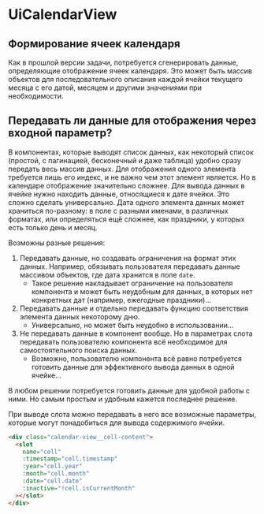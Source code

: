 # UiCalendarView

## Формирование ячеек календаря

Как в прошлой версии задачи, потребуется сгенерировать данные, определяющие отображение ячеек календаря. Это может быть массив объектов для последовательного описания каждой ячейки текущего месяца с его датой, месяцем и другими значениями при необходимости. 

## Передавать ли данные для отображения через входной параметр?

В компонентах, которые выводят список данных, как некоторый список (простой, с пагинацией, бесконечный и даже таблица) удобно сразу передать весь массив данных. Для отображения одного элемента требуется лишь его индекс, и не важно чем этот элемент является. Но в календаре отображение значительно сложнее. Для вывода данных в ячейке нужно находить данные, относящиеся к дате ячейки. Это сложно сделать универсально. Дата одного элемента данных может храниться по-разному: в поле с разными именами, в различных форматах, или определяться ещё сложнее, как праздники, у которых есть только день и месяц.

Возможны разные решения:
1. Передавать данные, но создавать ограничения на формат этих данных. Например, обязывать пользователя передавать данные массивом объектов, где дата хранится в поле `date`.
   - Такое решение накладывает ограничение на пользователя компонента и может быть неудобным для данных, в которых нет конкретных дат (например, ежегодные праздники)...
2. Передавать данные и отдельно передавать функцию соответствия элемента данных некоторому дню.  
   - Универсально, но может быть неудобно в использовании...
3. Не передавать данные в компонент вообще. Но в параметрах слота передавать пользователю компонента всё необходимое для самостоятельного поиска данных.
   - Возможно, пользователю компонента всё равно потребуется готовить данные для эффективного вывода данных в одной ячейке... 

В любом решении потребуется готовить данные для удобной работы с ними. Но самым простым и удобным кажется последнее решение.

При выводе слота можно передавать в него все возможные параметры, которые могут понадобиться для вывода содержимого ячейки.

```html
<div class="calendar-view__cell-content">
  <slot
    name="cell"
    :timestamp="cell.timestamp"
    :year="cell.year"
    :month="cell.month"
    :date="cell.date"
    :inactive="!cell.isCurrentMonth"
  ></slot>
</div>
```
